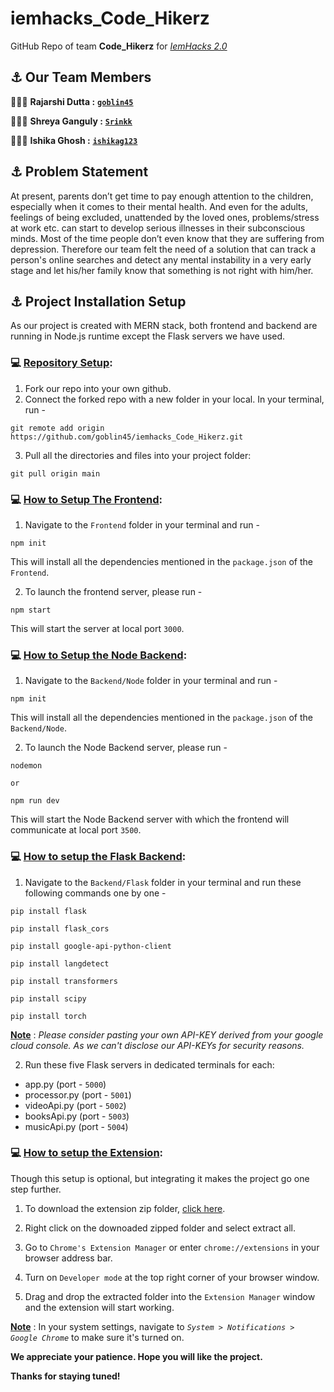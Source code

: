 # iemhacks_Code_Hikerz
GitHub Repo of team **Code_Hikerz** for <u>*IemHacks 2.0*</u>

## ⚓ Our Team Members
👨🏻‍💻 **Rajarshi Dutta :** <u>[**`goblin45`**](https://github.com/goblin45)</u>

👩🏻‍💻 **Shreya Ganguly :** <u>[**`Srinkk`**](https://github.com/Srinkk)</u>

👩🏻‍💻 **Ishika Ghosh :** <u>[**`ishikag123`**](https://github.com/ishikag123)</u>

## ⚓ Problem Statement
At present, parents don’t get time to pay enough attention to the children, especially when it comes to their mental health. And even for the adults, feelings of being excluded, unattended by the loved ones, problems/stress at work etc. can start to develop serious illnesses in their subconscious minds. 
Most of the time people don’t even know that they are suffering from depression. 
Therefore our team felt the need of a solution that can track a person's online searches and detect any mental instability in a very early stage and let his/her family know that something is not right with him/her.

## ⚓ Project Installation Setup
As our project is created with MERN stack, both frontend and backend are running in Node.js runtime except the Flask servers we have used.

### 💻 <u>Repository Setup</u>:

1. Fork our repo into your own github.
2. Connect the forked repo with a new folder in your local. In your terminal, run - 
```
git remote add origin https://github.com/goblin45/iemhacks_Code_Hikerz.git
```
3. Pull all the directories and files into your project folder: 

```
git pull origin main
```

### 💻 <u>How to Setup The Frontend</u>:

1. Navigate to the `Frontend` folder in your terminal and run -

```
npm init
```

This will install all the dependencies mentioned in the `package.json` of the `Frontend`.

2. To launch the frontend server, please run - 

```
npm start
```

This will start the server at local port `3000`.

### 💻 <u>How to Setup the Node Backend</u>:

1. Navigate to the `Backend/Node` folder in your terminal and run - 

```
npm init
```

This will install all the dependencies mentioned in the `package.json` of the `Backend/Node`.

2. To launch the Node Backend server, please run - 

```
nodemon 
```

`or`

```
npm run dev
```

This will start the Node Backend server with which the frontend will communicate at local port `3500`.

### 💻 <u>How to setup the Flask Backend</u>:

1. Navigate to the `Backend/Flask` folder in your terminal and run these following commands one by one -

```
pip install flask
```

```
pip install flask_cors
```

```
pip install google-api-python-client
```

```
pip install langdetect
```

```
pip install transformers
```

```
pip install scipy
```

```
pip install torch
```

<u>**Note**</u> : *Please consider pasting your own API-KEY derived from your google cloud console. As we can't disclose our API-KEYs for security reasons.*

2. Run these five Flask servers in dedicated terminals for each:

- app.py (port - `5000`)
- processor.py (port - `5001`)
- videoApi.py (port - `5002`)
- booksApi.py (port - `5003`)
- musicApi.py (port - `5004`)

### 💻 <u>How to setup the Extension</u>:

Though this setup is optional, but integrating it makes the project go one step further.

1. To download the extension zip folder, <u>[click here](https://github.com/goblin45/Mental_App_Dev_Static/releases/download/v1.0.0/Extension.zip)</u>.

2. Right click on the downoaded zipped folder and select extract all. 

3. Go to `Chrome's Extension Manager` or enter `chrome://extensions` in your browser address bar.

5. Turn on `Developer mode` at the top right corner of your browser window.

6. Drag and drop the extracted folder into the `Extension Manager` window and the extension will start working.

**<u>Note</u>** : In your system settings, navigate to *`System > Notifications > Google Chrome`* to make sure it's turned on.

**We appreciate your patience. Hope you will like the project.**

**Thanks for staying tuned!**

#
